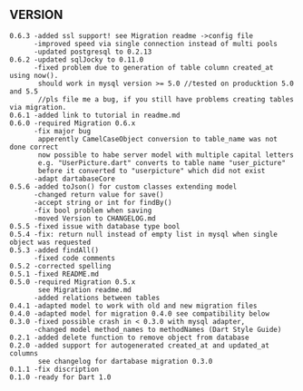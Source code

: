 VERSION
-------
    
    0.6.3 -added ssl support! see Migration readme ->config file
          -improved speed via single connection instead of multi pools
          -updated postgresql to 0.2.13 
    0.6.2 -updated sqlJocky to 0.11.0
          -fixed problem due to generation of table column created_at using now().
           should work in mysql version >= 5.0 //tested on producktion 5.0 and 5.5
           //pls file me a bug, if you still have problems creating tables via migration. 
    0.6.1 -added link to tutorial in readme.md  
    0.6.0 -required Migration 0.6.x
          -fix major bug 
           apperently CamelCaseObject conversion to table_name was not done correct
           now possible to habe server model with multiple capital letters 
           e.g. "UserPicture.dart" converts to table name "user_picture"
           before it converted to "userpicture" which did not exist
          -adapt dartabaseCore   
    0.5.6 -added toJson() for custom classes extending model
          -changed return value for save()
          -accept string or int for findBy()
          -fix bool problem when saving 
          -moved Version to CHANGELOG.md
    0.5.5 -fixed issue with database type bool
    0.5.4 -fix: return null instead of empty list in mysql when single object was requested 
    0.5.3 -added findAll()
          -fixed code comments
    0.5.2 -corrected spelling
    0.5.1 -fixed README.md
    0.5.0 -required Migration 0.5.x  
           see Migration readme.md  
          -added relations between tables
    0.4.1 -adapted model to work with old and new migration files
    0.4.0 -adapted model for migration 0.4.0 see compatibility below
    0.3.0 -fixed possible crash in < 0.3.0 with mysql adapter, 
          -changed model method_names to methodNames (Dart Style Guide)
    0.2.1 -added delete function to remove object from database 
    0.2.0 -added support for autogenerated created_at and updated_at columns 
           see changelog for dartabase migration 0.3.0 
    0.1.1 -fix discription
    0.1.0 -ready for Dart 1.0